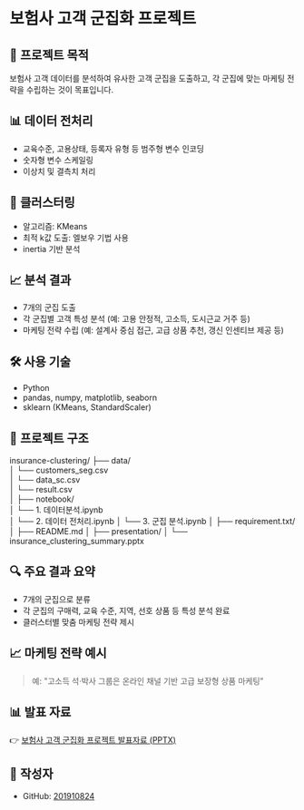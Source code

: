# 보험사 고객 군집화 프로젝트

## 📌 프로젝트 목적
보험사 고객 데이터를 분석하여 유사한 고객 군집을 도출하고, 각 군집에 맞는 마케팅 전략을 수립하는 것이 목표입니다.

## 📊 데이터 전처리
- 교육수준, 고용상태, 등록자 유형 등 범주형 변수 인코딩
- 숫자형 변수 스케일링
- 이상치 및 결측치 처리

## 🤖 클러스터링
- 알고리즘: KMeans
- 최적 k값 도출: 엘보우 기법 사용
- inertia 기반 분석

## 📈 분석 결과
- 7개의 군집 도출
- 각 군집별 고객 특성 분석 (예: 고용 안정적, 고소득, 도시근교 거주 등)
- 마케팅 전략 수립 (예: 설계사 중심 접근, 고급 상품 추천, 갱신 인센티브 제공 등)

## 🛠 사용 기술
- Python
- pandas, numpy, matplotlib, seaborn
- sklearn (KMeans, StandardScaler)

## 📂 프로젝트 구조
insurance-clustering/
├── data/                         
│   └── customers_seg.csv                
│   └── data_sc.csv   
│   └── result.csv              
│
├── notebook/                      
│   └── 1. 데이터분석.ipynb  
│   └── 2. 데이터 전처리.ipynb 
│   └── 3. 군집 분석.ipynb 
│
├── requirement.txt/                       
│
├── README.md 
│
├── presentation/
│   └── insurance_clustering_summary.pptx                      



## 🔍 주요 결과 요약

- 7개의 군집으로 분류
- 각 군집의 구매력, 교육 수준, 지역, 선호 상품 등 특성 분석 완료
- 클러스터별 맞춤 마케팅 전략 제시

## 📈 마케팅 전략 예시

> 예: "고소득 석·박사 그룹은 온라인 채널 기반 고급 보장형 상품 마케팅"

## 📊 발표 자료

👉 [보험사 고객 군집화 프로젝트 발표자료 (PPTX)](./presentation/insurance_clustering_summary.pptx)


## 🙌 작성자

- GitHub: [201910824](https://github.com/201910824)
